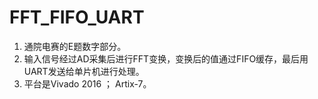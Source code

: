 # FFT_FIFO_UART
1. 通院电赛的E题数字部分。                        
2. 输入信号经过AD采集后进行FFT变换，变换后的值通过FIFO缓存，最后用UART发送给单片机进行处理。         
3. 平台是Vivado 2016 ； Artix-7。
